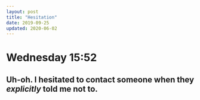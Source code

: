 ```yaml
---
layout: post
title: "Hesitation"
date: 2019-09-25
updated: 2020-06-02
---
```


# Wednesday 15:52
## Uh-oh. I hesitated to contact someone when they _explicitly_ told me not to.
